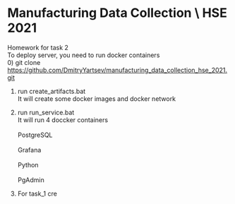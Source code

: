 # Manufacturing Data Collection \ HSE 2021
Homework for task 2
<br>To deploy server, you need to run docker containers </br>
0) git clone https://github.com/DmitryYartsev/manufacturing_data_collection_hse_2021.git
1) run create_artifacts.bat
<br>It will create some docker images and docker network</br>

2) run run_service.bat
<br>It will run 4 doccker containers</br>
<br>  PostgreSQL </br>
<br>  Grafana </br>
<br>  Python </br>
<br>  PgAdmin </br>


3) For task_1 cre
